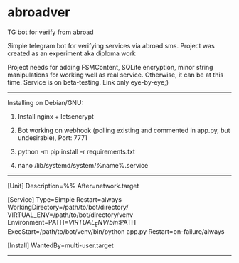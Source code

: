 # abroadver
TG bot for verify from abroad

Simple telegram bot for verifying services via abroad sms.
Project was created as an experiment aka diploma work

Project needs for adding FSMContent, SQLite encryption, minor string manipulations for working well as real service.
Otherwise, it can be at this time.
Service is on beta-testing. Link only eye-by-eye;)

_______
Installing on Debian/GNU:

1. Install nginx + letsencrypt

2. Bot working on webhook (polling existing and commented in app.py, but undesirable), 
    Port: 7771

3. python -m pip install -r requirements.txt

4. nano /lib/systemd/system/%name%.service
_______

[Unit]
Description=%%
After=network.target

[Service]
Type=Simple
Restart=always
WorkingDirectory=/path/to/bot/directory/
VIRTUAL_ENV=/path/to/bot/directory/venv
Environment=PATH=$VIRTUAL_ENV/bin:$PATH
ExecStart=/path/to/bot/venv/bin/python app.py
Restart=on-failure/always

[Install]
WantedBy=multi-user.target

_______

